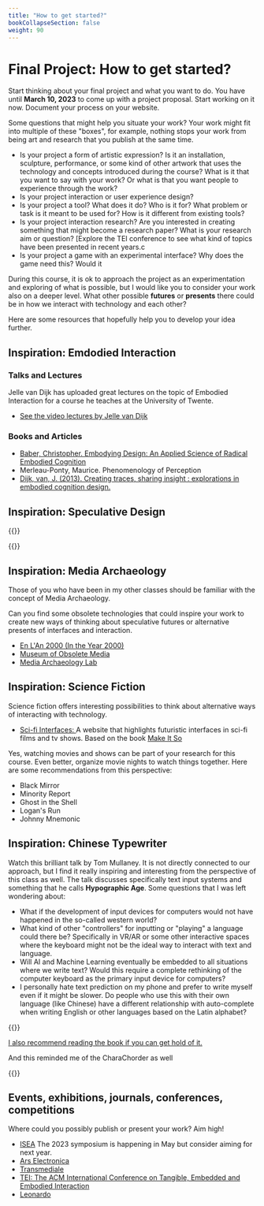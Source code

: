 ```yaml
---
title: "How to get started?"
bookCollapseSection: false
weight: 90
---
```


# Final Project: How to get started?

Start thinking about your final project and what you want to do. You have until **March 10, 2023** to come up with a project proposal. Start working on it now. Document your process on your website.

Some questions that might help you situate your work? Your work might fit into multiple of these "boxes", for example, nothing stops your work from being art and research that you publish at the same time.

- Is your project a form of artistic expression? Is it an installation, sculpture, performance, or some kind of other artwork that uses the technology and concepts introduced during the course? What is it that you want to say with your work? Or what is that you want people to experience through the work?
- Is your project interaction or user experience design? 
- Is your project a tool? What does it do? Who is it for? What problem or task is it meant to be used for? How is it different from existing tools?
- Is your project interaction research? Are you interested in creating something that might become a research paper? What is your research aim or question? [Explore the TEI conference to see what kind of topics have been presented in recent years.c
- Is your project a game with an experimental interface? Why does the game need this? Would it

During this course, it is ok to approach the project as an experimentation and exploring of what is possible, but I would like you to consider your work also on a deeper level. What other possible **futures** or **presents** there could be in how we interact with technology and each other? 

Here are some resources that hopefully help you to develop your idea further.

## Inspiration: Emdodied Interaction

### Talks and Lectures

Jelle van Dijk has uploaded great lectures on the topic of Embodied Interaction for a course he teaches at the University of Twente.

- [See the video lectures by Jelle van Dijk](http://www.jellevandijk.org/embodied-interaction/)

### Books and Articles

- [Baber, Christopher. Embodying Design: An Applied Science of Radical Embodied Cognition](https://mitpress.mit.edu/9780262543781/embodying-design/)
- Merleau-Ponty, Maurice. Phenomenology of Perception
- [Dijk, van, J. (2013). Creating traces, sharing insight : explorations in embodied cognition design.](https://research.tue.nl/en/publications/creating-traces-sharing-insight-explorations-in-embodied-cognitio)

## Inspiration: Speculative Design

{{<youtube kmibm20UsoA>}}

{{<youtube UB9UVHGI6AI>}}

## Inspiration: Media Archaeology

Those of you who have been in my other classes should be familiar with the concept of Media Archaeology.

Can you find some obsolete technologies that could inspire your work to create new ways of thinking about speculative futures or alternative presents of interfaces and interaction.

- [En L'An 2000 (In the Year 2000)](https://publicdomainreview.org/collection/a-19th-century-vision-of-the-year-2000)
- [Museum of Obsolete Media](https://obsoletemedia.org/obsolescence-decade/)
- [Media Archaeology Lab](https://www.mediaarchaeologylab.com/)

## Inspiration: Science Fiction

Science fiction offers interesting possibilities to think about alternative ways of interacting with technology.

- [Sci-fi Interfaces: ](https://scifiinterfaces.com/) A website that highlights futuristic interfaces in sci-fi films and tv shows. Based on the book [Make It So](https://rosenfeldmedia.com/books/make-it-so/) 

Yes, watching movies and shows can be part of your research for this course. Even better, organize movie nights to watch things together. Here are some recommendations from this perspective:

- Black Mirror
- Minority Report
- Ghost in the Shell
- Logan's Run
- Johnny Mnemonic

## Inspiration: Chinese Typewriter

Watch this brilliant talk by Tom Mullaney. It is not directly connected to our approach, but I find it really inspiring and interesting from the perspective of this class as well. The talk discusses specifically text input systems and something that he calls **Hypographic Age**. Some questions that I was left wondering about:

- What if the development of input devices for computers would not have happened in the so-called western world? 
- What kind of other "controllers" for inputting or "playing" a language could there be? Specifically in VR/AR or some other interactive spaces where the keyboard might not be the ideal way to interact with text and language.
- Will AI and Machine Learning eventually be embedded to all situations where we write text? Would this require a complete rethinking of the computer keyboard as the primary input device for computers?
- I personally hate text prediction on my phone and prefer to write myself even if it might be slower. Do people who use this with their own language (like Chinese) have a different relationship with auto-complete when writing English or other languages based on the Latin alphabet?

{{<youtube KSEoHLnIXYk>}}

[I also recommend reading the book if you can get hold of it.](https://mitpress.mit.edu/9780262536103/the-chinese-typewriter/)

And this reminded me of the CharaChorder as well

{{<youtube EhPFAVkD9b0>}}

## Events, exhibitions, journals, conferences, competitions

Where could you possibly publish or present your work? Aim high!

- [ISEA](https://www.isea-international.org/) The 2023 symposium is happening in May but consider aiming for next year.
- [Ars Electronica](https://ars.electronica.art/news/en/)
- [Transmediale](https://transmediale.de/en)
- [TEI: The ACM International Conference on Tangible, Embedded and Embodied Interaction](https://tei.acm.org/2023/about/)
- [Leonardo](https://direct.mit.edu/leon)